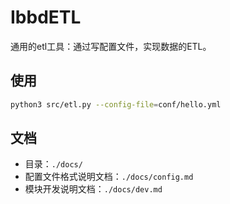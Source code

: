 # IbbdETL
通用的etl工具：通过写配置文件，实现数据的ETL。

## 使用

```sh
python3 src/etl.py --config-file=conf/hello.yml
```

## 文档

- 目录：`./docs/`
- 配置文件格式说明文档：`./docs/config.md`
- 模块开发说明文档：`./docs/dev.md`

